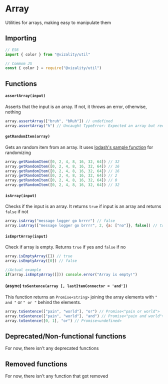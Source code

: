 # Array

Utilities for arrays, making easy to manipulate them

## Importing

```js
// ES6
import { color } from "@vizality/util"

// Commom JS
const { color } = require("@vizality/util")
```



## Functions

#### `assertArray(input)`

Asserts that the input is an array. If not, it throws an error, otherwise, nothing

```js
array.assertArray(["bruh", "bRuh"]) // undefined
array.assertArray("h") // Uncaught TypeError: Expected an array but received string.
```

#### `getRandomItem(array)`

Gets an random item from an array. It uses [lodash's sample function](https://lodash.com/docs/4.17.15#sample) for randomizing

```js
array.getRandomItem([0, 2, 4, 8, 16, 32, 64]) // 32
array.getRandomItem([0, 2, 4, 8, 16, 32, 64]) // 16
array.getRandomItem([0, 2, 4, 8, 16, 32, 64]) // 16
array.getRandomItem([0, 2, 4, 8, 16, 32, 64]) // 2
array.getRandomItem([0, 2, 4, 8, 16, 32, 64]) // 0
array.getRandomItem([0, 2, 4, 8, 16, 32, 64]) // 32
```

#### `isArray(input)`

Checks if the input is an array. It returns `true` if input is an array and returns `false` if not

````js
array.isArray("message logger go brrrr") // false
array.isArray(["message logger go brrrr", 2, {a: ["no"]}, false]) // true

````

#### `isEmprtArray(input)`

Check if array is empty. Returns `true` if yes and `false` if no

``` js
array.isEmptyArray([]) // true
array.isEmptyArray([0]) // false

//Actual example
if(array.isEmptyArray([])) console.error("Array is empty!")
```

#### (async) `toSentence(array [, lastItemConnector = 'and'])`

This function returns an `Promise<string>` joining the array elements with `" and "` or `" or "` behind the elements.

```js
array.toSentence(["pain", "world"], "or") // Promise<"pain or world">
array.toSentence(["pain", "world"], "and") // Promise<"pain and world">
array.toSentence([0, 1], "or") // Promise<undefined>
```



## Deprecated/Non-functional functions

For now, there isn't any deprecated functions



## Removed functions

For now, there isn't any function that got removed